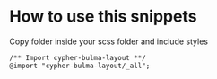 # How to use this snippets

Copy folder inside your scss folder and include styles 

```
/** Import cypher-bulma-layout **/
@import "cypher-bulma-layout/_all";
```
